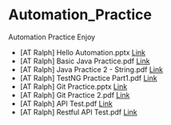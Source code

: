 # Automation_Practice
Automation Practice Enjoy

* [AT Ralph] Hello Automation.pptx
[Link](https://github.com/ycj28c/Automation_Practice/blob/master/Documents/%5BAT%20Ralph%5D%20Hello%20Automation.pptx)
* [AT Ralph] Basic Java Practice.pdf
[Link](https://github.com/ycj28c/Automation_Practice/blob/master/Documents/%5BAT%20Ralph%5D%20Basic%20Java%20Practice.pdf)
* [AT Ralph] Java Practice 2 - String.pdf
[Link](https://github.com/ycj28c/Automation_Practice/blob/master/Documents/%5BAT%20Ralph%5D%20Java%20Practice%202%20-%20String.pdf)
* [AT Ralph] TestNG Practice Part1.pdf
[Link](https://github.com/ycj28c/Automation_Practice/blob/master/Documents/%5BAT%20Ralph%5D%20TestNG%20Practice%20Part1.pdf)
* [AT Ralph] Git Practice.pptx
[Link](https://github.com/ycj28c/Automation_Practice/blob/master/Documents/%5BAT%20Ralph%5D%20Git%20Practice.pptx)
* [AT Ralph] Git Practice 2.pdf
[Link](https://github.com/ycj28c/Automation_Practice/blob/master/Documents/%5BAT%20Ralph%5D%20Git%20Practice%202.pdf)
* [AT Ralph] API Test.pdf
[Link](https://github.com/ycj28c/Automation_Practice/blob/master/Documents/%5BAT%20Ralph%5D%20API%20Test.pdf)
* [AT Ralph] Restful API Test.pdf
[Link](https://github.com/ycj28c/Automation_Practice/blob/master/Documents/%5BAT%20Ralph%5D%20Restful%20API%20Test.pdf)


